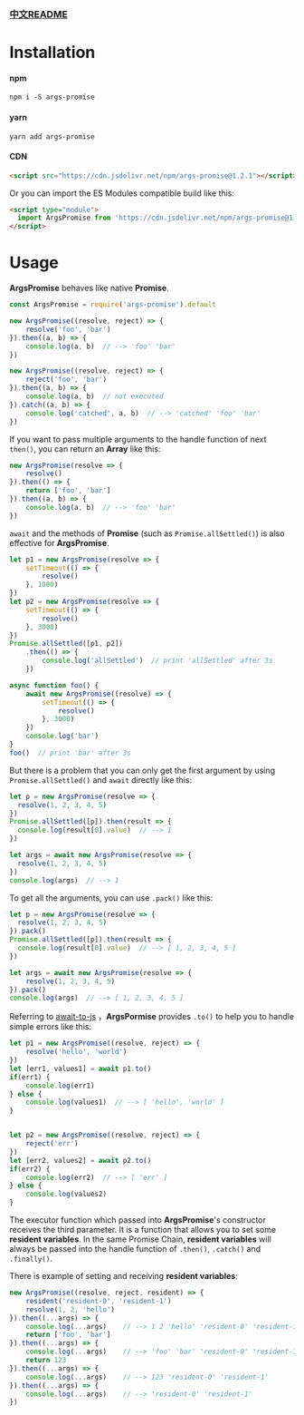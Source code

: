 ### [中文README](./README-zh.md)



# Installation

#### npm

```shell
npm i -S args-promise
```

#### yarn

```shell
yarn add args-promise
```



#### CDN

```html
<script src="https://cdn.jsdelivr.net/npm/args-promise@1.2.1"></script>
```

Or you can import the ES Modules compatible build like this:

```html
<script type="module">
  import ArgsPromise from 'https://cdn.jsdelivr.net/npm/args-promise@1.2.1/dist/ArgsPromise.esm.min.js'
</script>
```





# Usage

**ArgsPromise** behaves like native **Promise**. 

```javascript
const ArgsPromise = require('args-promise').default

new ArgsPromise((resolve, reject) => {
    resolve('foo', 'bar')
}).then((a, b) => {
    console.log(a, b)  // --> 'foo' 'bar'
})

new ArgsPromise((resolve, reject) => {
    reject('foo', 'bar')
}).then((a, b) => {
    console.log(a, b)  // not executed
}).catch((a, b) => {
    console.log('catched', a, b)  // --> 'catched' 'foo' 'bar'
})
```



If you want to pass multiple arguments to the handle function of next `then()`, you can return an **Array** like this:

```javascript
new ArgsPromise(resolve => {
    resolve()
}).then(() => {
    return ['foo', 'bar']
}).then((a, b) => {
    console.log(a, b)  // --> 'foo' 'bar'
})
```





`await` and the methods of **Promise** (such as `Promise.allSettled()`) is also effective for **ArgsPromise**.

```javascript
let p1 = new ArgsPromise(resolve => {
    setTimeout(() => {
        resolve()
    }, 1000)
})
let p2 = new ArgsPromise(resolve => {
    setTimeout(() => {
        resolve()
    }, 3000)
})
Promise.allSettled([p1, p2])
    .then(() => {
        console.log('allSettled')  // print 'allSettled' after 3s
    })
```

```javascript
async function foo() {
    await new ArgsPromise((resolve) => {
        setTimeout(() => {
            resolve()
        }, 3000)
    })
    console.log('bar')
}
foo()  // print 'bar' after 3s
```

But there is a problem that you can only get the first argument by using `Promise.allSettled()` and `await` directly like this:

```javascript
let p = new ArgsPromise(resolve => {
  resolve(1, 2, 3, 4, 5)
})
Promise.allSettled([p]).then(result => {
  console.log(result[0].value)  // --> 1
})

let args = await new ArgsPromise(resolve => {
  resolve(1, 2, 3, 4, 5)
})
console.log(args)  // --> 1
```

To get all the arguments, you can use `.pack()` like this:

```javascript
let p = new ArgsPromise(resolve => {
  resolve(1, 2, 3, 4, 5)
}).pack()
Promise.allSettled([p]).then(result => {
  console.log(result[0].value)  // --> [ 1, 2, 3, 4, 5 ]
})

let args = await new ArgsPromise(resolve => {
	resolve(1, 2, 3, 4, 5)
}).pack()
console.log(args)  // --> [ 1, 2, 3, 4, 5 ]
```



Referring to [await-to-js](https://www.npmjs.com/package/await-to-js) ，**ArgsPormise** provides `.to()` to help you to handle simple errors like this:

```javascript
let p1 = new ArgsPromise((resolve, reject) => {
	resolve('hello', 'world')
})
let [err1, values1] = await p1.to()
if(err1) {
	console.log(err1)
} else {
	console.log(values1)  // --> [ 'hello', 'world' ]
}


let p2 = new ArgsPromise((resolve, reject) => {
	reject('err')
})
let [err2, values2] = await p2.to()
if(err2) {
	console.log(err2)  // --> [ 'err' ]
} else {
	console.log(values2)
}
```



The executor function  which passed into **ArgsPromise**'s constructor receives the third parameter. It is a function that allows you to set some **resident variables**. In the same Promise Chain, **resident variables** will always be passed into the handle function of `.then()`, `.catch()` and `.finally()`.

There is example of setting and receiving **resident variables**:

```javascript
new ArgsPromise((resolve, reject, resident) => {
    resident('resident-0', 'resident-1')
    resolve(1, 2, 'hello')
}).then((...args) => {
    console.log(...args)    // --> 1 2 'hello' 'resident-0' 'resident-1'
    return ['foo', 'bar']
}).then((...args) => {
    console.log(...args)    // --> 'foo' 'bar' 'resident-0' 'resident-1'
    return 123
}).then((...args) => {
    console.log(...args)    // --> 123 'resident-0' 'resident-1'
}).then((...args) => {
    console.log(...args)    // --> 'resident-0' 'resident-1'
})
```
